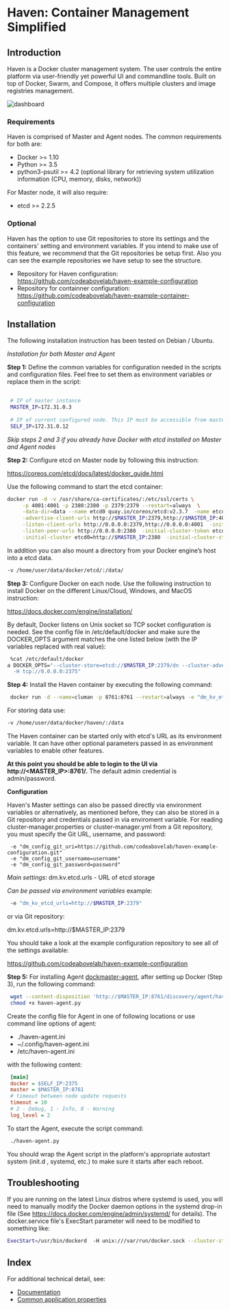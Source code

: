 # Haven: Container Management Simplified
 
## Introduction
Haven is a Docker cluster management system. The user controls the entire platform via user-friendly yet powerful UI and 
commandline tools. Built on top of Docker, Swarm, and Compose, it offers multiple clusters and image registries management.

![dashboard](https://raw.githubusercontent.com/codeabovelab/haven-platform/master/doc/img/dashboard.png)

### Requirements

Haven is comprised of Master and Agent nodes. The common requirements for both are: 
 
 * Docker >= 1.10
 * Python >= 3.5
 * python3-psutil >= 4.2 (optional library for retrieving system utilization information (CPU, memory, disks, network))
 
For Master node, it will also require:
 
 * etcd >= 2.2.5

### Optional 

Haven has the option to use Git repositories to store its settings and the containers' setting and environment variables. If
you intend to make use of this feature, we recommend that the Git repositories be setup first.  Also you can see the example
repositories we have setup to see the structure.

* Repository for Haven configuration: https://github.com/codeabovelab/haven-example-configuration
* Repository for containner configuration: https://github.com/codeabovelab/haven-example-container-configuration

## Installation

The following installation instruction has been tested on Debian / Ubuntu.

*Installation for both Master and Agent*

**Step 1:** Define the common variables for configuration needed in the scripts and configuration files.  Feel free to set them as 
 environment variables or replace them in the script:
 
```sh
 
 # IP of master instance
 MASTER_IP=172.31.0.3 
 
 # IP of current configured node. This IP must be accessible from master instance
 SELF_IP=172.31.0.12
```

*Skip steps 2 and 3 if you already have Docker with etcd installed on Master and Agent nodes* 

**Step 2:** Configure etcd on Master node by following this instruction:
 
https://coreos.com/etcd/docs/latest/docker_guide.html

Use the following command to start the etcd container: 
```sh
docker run -d -v /usr/share/ca-certificates/:/etc/ssl/certs \
     -p 4001:4001 -p 2380:2380 -p 2379:2379 --restart=always  \
     -data-dir=data --name etcd0 quay.io/coreos/etcd:v2.3.7  -name etcd0  \
     -advertise-client-urls http://$MASTER_IP:2379,http://$MASTER_IP:4001 \
     -listen-client-urls http://0.0.0.0:2379,http://0.0.0.0:4001  -initial-advertise-peer-urls http://$MASTER_IP:2380 \
     -listen-peer-urls http://0.0.0.0:2380  -initial-cluster-token etcd-cluster-1 \
     -initial-cluster etcd0=http://$MASTER_IP:2380  -initial-cluster-state new

```
In addition you can also mount a directory from your Docker engine’s host into a etcd data.
```sh
-v /home/user/data/docker/etcd/:/data/
```
**Step 3:** Configure Docker on each node. Use the following instruction to install Docker on the different Linux/Cloud, Windows, 
and MacOS instruction:
 
 https://docs.docker.com/engine/installation/
 
 By default, Docker listens on Unix socket so TCP socket configuration is needed. See the config file in /etc/default/docker 
 and make sure the DOCKER_OPTS argument matches the one listed below (with the IP variables replaced with real value):
  
```sh
 %cat /etc/default/docker
a DOCKER_OPTS="--cluster-store=etcd://$MASTER_IP:2379/dn --cluster-advertise=$SELF_IP:2375 \
  -H tcp://0.0.0.0:2375"
```
 
**Step 4:** Install the Haven container by executing the following command:
 
```sh
 docker run -d --name=cluman -p 8761:8761 --restart=always -e "dm_kv_etcd_urls=http://$MASTER_IP:2379" codeabovelab/cluster-manager

```
For storing data use:
```sh
-v /home/user/data/docker/haven/:/data

```
 
The Haven container can be started only with etcd's URL as its environment variable. It can have other optional parameters 
passed in as environment variables to enable other features. 

**At this point you should be able to login to the UI via http://<MASTER_IP>:8761/.**  The default admin credential is 
admin/password.

**Configuration**

Haven's Master settings can also be passed directly via environment variables or alternatively, as mentioned before, they can 
also be stored in a Git repository and credentials passed in via enviroment variable. For reading cluster-manager.properties or 
cluster-manager.yml from a Git repository, you must specify the Git URL, username, and password:

```properties
 -e "dm_config_git_uri=https://github.com/codeabovelab/haven-example-configuration.git"
 -e "dm_config_git_username=username"
 -e "dm_config_git_password=password"
```

*Main settings:*
dm.kv.etcd.urls - URL of etcd storage

*Can be passed via environment variables*
example: 
```sh
 -e "dm_kv_etcd_urls=http://$MASTER_IP:2379" 
```
or via Git repository:

dm.kv.etcd.urls=http://$MASTER_IP:2379

You should take a look at the example configuration repository to see all of the settings available:

https://github.com/codeabovelab/haven-example-configuration


**Step 5:** For installing Agent [dockmaster-agent](/doc/agent.md), after setting up Docker (Step 3), run the following command:
 
```sh
 wget --content-disposition 'http://$MASTER_IP:8761/discovery/agent/haven-agent.py?node=$SELF_IP:2375'
 chmod +x haven-agent.py
```
 
 Create the config file for Agent in one of following locations or use command line options of agent: 
 
 * ./haven-agent.ini
 * ~/.config/haven-agent.ini
 * /etc/haven-agent.ini
 
with the following content:
 
```ini
 [main]
 docker = $SELF_IP:2375
 master = $MASTER_IP:8761
 # timeout between node update requests
 timeout = 10 
 # 2 - Debug, 1 - Info, 0 - Warning
 log_level = 2 
```
 
To start the Agent, execute the script command:
```sh
 ./haven-agent.py
```

You should wrap the Agent script in the platform's appropriate autostart system (init.d , systemd, etc.) to make sure it starts 
after each reboot.
  
## Troubleshooting ##
If you are running on the latest Linux distros where systemd is used, you will need to manually modify the Docker daemon 
options in the systemd drop-in file (See https://docs.docker.com/engine/admin/systemd/ for details). The docker.service file's 
ExecStart parameter will need to be modified to something like:

```sh
ExecStart=/usr/bin/dockerd  -H unix:///var/run/docker.sock --cluster-store=etcd://<MASTER_IP>:2379/dn --cluster-advertise=eth0:2375 -H tcp://0.0.0.0:2375
```

## Index ##

For additional technical detail, see:

* [Documentation](/doc/)
* [Common application properties](https://github.com/codeabovelab/haven-example-configuration/blob/master/cluster-manager.properties)
